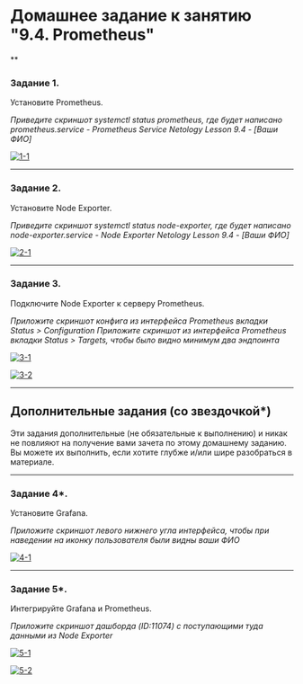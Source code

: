 # Домашнее задание к занятию "9.4. Prometheus"
**


### Задание 1. 

Установите Prometheus.

*Приведите скриншот systemctl status prometheus, где будет написано prometheus.service - Prometheus Service Netology Lesson 9.4 - [Ваши ФИО]*

<a href="https://ibb.co/GtjMhGT"><img src="https://i.ibb.co/cCd8mRL/1-1.png" alt="1-1" border="0"></a>

---

### Задание 2. 

Установите Node Exporter.

*Приведите скриншот systemctl status node-exporter, где будет написано node-exporter.service - Node Exporter Netology Lesson 9.4 - [Ваши ФИО]*

<a href="https://ibb.co/KWCj76y"><img src="https://i.ibb.co/7K7JVvy/2-1.png" alt="2-1" border="0"></a>

---

### Задание 3. 

Подключите Node Exporter к серверу Prometheus.

*Приложите скриншот конфига из интерфейса Prometheus вкладки Status > Configuration*
*Приложите скриншот из интерфейса Prometheus вкладки Status > Targets, чтобы было видно минимум два эндпоинта*

<a href="https://ibb.co/SKgRbYv"><img src="https://i.ibb.co/ZhrW54T/3-1.png" alt="3-1" border="0"></a>

<a href="https://ibb.co/Tw0vH7c"><img src="https://i.ibb.co/qDgyRcB/3-2.png" alt="3-2" border="0"></a>

---
## Дополнительные задания (со звездочкой*)

Эти задания дополнительные (не обязательные к выполнению) и никак не повлияют на получение вами зачета по этому домашнему заданию. Вы можете их выполнить, если хотите глубже и/или шире разобраться в материале.

---

### Задание 4*. 

Установите Grafana.

*Приложите скриншот левого нижнего угла интерфейса, чтобы при наведении на иконку пользователя были видны ваши ФИО*

<a href="https://ibb.co/QrPmp4f"><img src="https://i.ibb.co/wMS6BfR/4-1.png" alt="4-1" border="0"></a>

---

### Задание 5*. 

Интегрируйте Grafana и Prometheus.

*Приложите скриншот дашборда (ID:11074) с поступающими туда данными из Node Exporter*

<a href="https://ibb.co/dDQMtvZ"><img src="https://i.ibb.co/Pg5jMyk/5-1.png" alt="5-1" border="0"></a>

<a href="https://ibb.co/GpGy0vw"><img src="https://i.ibb.co/fFZf2YR/5-2.png" alt="5-2" border="0"></a>

